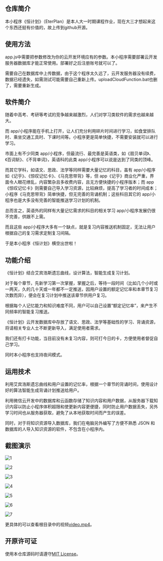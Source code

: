## 仓库简介

本小程序《恒计划》（EterPlan）是本人大一时期课程作业，现在大三才想起来这个东西还挺有价值的，故上传到github开源。

## 使用方法

app.js中需要把参数修改为你的云开发环境应有的参数。本小程序需要部署云开发服务器数据库才能正常使用。部署好之后注册账号就可以了。

需要自己在数据库中上传数据，由于这个程序太久远了，云开发服务器没有续费，数据已经遗失，如需测试可能需要自己重新上传。uploadCloudFunction.bat也删了，需要重新生成。

## 软件简介

随着中高考、考研等考试的竞争越来越激烈，人们对学习类软件的需求也越来越大。

而 app/小程序能在手机上打开，让人们充分利用碎片时间进行学习，如食堂排队时、乘坐交通工具时、下课时间等。小程序更是简单快捷，不需要安装就可以进行学习。

市面上有不少同类 app/小程序，但最流行、最完善是英语类，如《扇贝单词》、《百词斩》、《不背单词》，英语科的此类 app/小程序可以说是达到了同类的顶峰。

而其它学科，如语文、思政、法学等同样需要大量记忆的科目，虽有 app/小程序如《记乎》、《惊叹记忆卡》、《马克思带背》等，但 app《记乎》商业化严重，界面令人眼花缭乱，内容繁杂且多收费内容，且无方便快捷的小程序版本；而 app《惊叹记忆卡》则需要自己导入学习资源，比较麻烦，提高了学习者的时间成本；小程序《马克思带背》简单快捷，但无完善的背诵机制；这些科目其它的 app/小程序也是大多没有完善的智能推送学习计划的机制。

总而言之，英语外的同样有大量记忆需求的科目的相关学习 app/小程序发展仍很不完善，供跟不上需。

而且这些 app/小程序大多有一个缺点，就是复习内容推送机制固定，无法让用户根据自己的复习需求定制复习间隔。

于是本小程序《恒计划》横空出世啦！

## 功能介绍
《恒计划》结合艾宾浩斯遗忘曲线，设计算法，智能生成复习计划。

对于每个章节，先新学习第一次掌握，掌握之后，等待一段时间（比如几个小时或一两天，久的几十天或一年都不一定推送，因用户设置的额定记忆率和本章节复习次数而异），便会在复习计划中推送该章节供用户复习。

根据每个人记忆能力和知识难度不同，用户可以自己设置“额定记忆率”，来产生不同频率的智能复习推送。

《恒计划》云开发数据库中存放了语文、思政、法学等基础性的学习、背诵资源，将请相关专业人士不断更新导入，满足使用者需求。

我们还有打卡功能，当目前没有未复习内容，则可打今日的卡，方便使用者督促自己学习。

同时本小程序也支持夜间模式。

## 运用技术

利用艾宾浩斯遗忘曲线和用户设置的记忆率，根据一个章节的背诵时间，使用设计好的算法智能生成背诵计划推送给用户。

利用微信云开发中的数据库和云函数存储了知识内容和用户数据，从服务器下载知识内容以防止小程序体积超限和使更新内容更便捷，同时防止用户数据丢失，另外学习时间也从服务器获取，避免了从本地获取时间而产生的误差。

同时，对于将知识资源导入数据库，我们在电脑另外编写了方便不熟悉 JSON 和数据库的人导入知识资源的软件，不包含在小程序内。

## 截图演示

![1](assets/1.png)

![2](assets/2.png)

![3](assets/3.png)

![4](assets/4.png)

![5](assets/5.png)

![6](assets/6.png)

![7](assets/7.png)

更具体的可以查看根目录中的视频[video.mp4](video.mp4)。

## 开原许可证

使用本仓库源码时请遵守[MIT License](LICENSE)。
